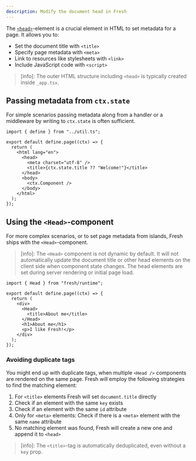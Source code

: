 ```yaml
---
description: Modify the document head in Fresh
---
```


The
[`<head>`](https://developer.mozilla.org/en-US/docs/Web/HTML/Reference/Elements/head)-element
is a crucial element in HTML to set metadata for a page. It allows you to:

- Set the document title with `<title>`
- Specify page metadata with `<meta>`
- Link to resources like stylesheets with `<link>`
- Include JavaScript code with `<script>`

> [info]: The outer HTML structure including `<head>` is typically created
> inside `_app.tsx`.

## Passing metadata from `ctx.state`

For simple scenarios passing metadata along from a handler or a middleware by
writing to `ctx.state` is often sufficient.

```tsx routes/_app.tsx
import { define } from "../util.ts";

export default define.page((ctx) => {
  return (
    <html lang="en">
      <head>
        <meta charset="utf-8" />
        <title>{ctx.state.title ?? "Welcome!"}</title>
      </head>
      <body>
        <ctx.Component />
      </body>
    </html>
  );
});
```

## Using the `<Head>`-component

For more complex scenarios, or to set page metadata from islands, Fresh ships
with the `<Head>`-component.

> [info]: The `<Head>` component is not dynamic by default. It will not
> automatically update the document title or other head elements on the client
> side when component state changes. The head elements are set during server
> rendering or initial page load.

```tsx routes/about.tsx
import { Head } from "fresh/runtime";

export default define.page((ctx) => {
  return (
    <div>
      <Head>
        <title>About me</title>
      </Head>
      <h1>About me</h1>
      <p>I like Fresh!</p>
    </div>
  );
});
```

### Avoiding duplicate tags

You might end up with duplicate tags, when multiple `<Head />` components are
rendered on the same page. Fresh will employ the following strategies to find
the matching element:

1. For `<title>` elements Fresh will set `document.title` directly
2. Check if an element with the same `key` exists
3. Check if an element with the same `id` attribute
4. Only for `<meta>` elements: Check if there is a `<meta>` element with the
   same `name` attribute
5. No matching element was found, Fresh will create a new one and append it to
   `<head>`

> [info]: The `<title>`-tag is automatically deduplicated, even without a `key`
> prop.
